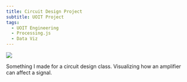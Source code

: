 ```yaml
---
title: Circuit Design Project
subtitle: UOIT Project
tags:
  - UOIT Engineering
  - Processing.js
  - Data Viz
---
```


<processing source="./amplifier_demo.pde">
</processing>
<hidden>
  <img src="./amplifier_demo.pde" />
</hidden>

<image-caption>Something I made for a circuit design class. Visualizing how an amplifier can affect a signal.</image-caption>

